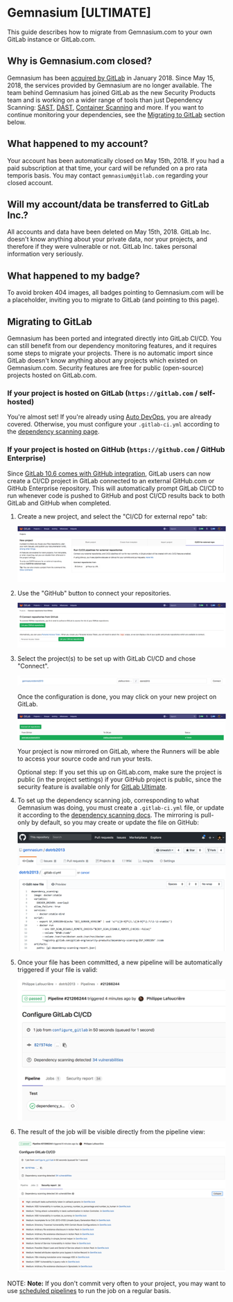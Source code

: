 # Gemnasium **[ULTIMATE]**

This guide describes how to migrate from Gemnasium.com to your own GitLab
instance or GitLab.com.

## Why is Gemnasium.com closed?

Gemnasium has been [acquired by GitLab](https://about.gitlab.com/press/releases/2018-01-30-gemnasium-acquisition.html)
in January 2018. Since May 15, 2018, the services provided by Gemnasium are no longer available.
The team behind Gemnasium has joined GitLab as the new Security Products team
and is working on a wider range of tools than just Dependency Scanning:
[SAST](../../application_security/sast/index.md),
[DAST](../../application_security/dast/index.md),
[Container Scanning](../../application_security/container_scanning/index.md) and more.
If you want to continue monitoring your dependencies, see the
[Migrating to GitLab](#migrating-to-gitlab) section below.

## What happened to my account?

Your account has been automatically closed on May 15th, 2018. If you had a paid
subscription at that time, your card will be refunded on a pro rata temporis basis.
You may contact `gemnasium@gitlab.com` regarding your closed account.

## Will my account/data be transferred to GitLab Inc.?

All accounts and data have been deleted on May 15th, 2018. GitLab Inc.
doesn't know anything about your private data, nor your projects, and therefore
if they were vulnerable or not. GitLab Inc. takes personal information very seriously.

## What happened to my badge?

To avoid broken 404 images, all badges pointing to Gemnasium.com will be a
placeholder, inviting you to migrate to GitLab (and pointing to this page).

## Migrating to GitLab

Gemnasium has been ported and integrated directly into GitLab CI/CD.
You can still benefit from our dependency monitoring features, and it requires
some steps to migrate your projects. There is no automatic import since GitLab
doesn't know anything about any projects which existed on Gemnasium.com.
Security features are free for public (open-source) projects hosted on GitLab.com.

### If your project is hosted on GitLab (`https://gitlab.com` / self-hosted)

You're almost set! If you're already using
[Auto DevOps](../../../topics/autodevops/), you are already covered.
Otherwise, you must configure your `.gitlab-ci.yml` according to the
[dependency scanning page](../../application_security/dependency_scanning/index.md).

### If your project is hosted on GitHub (`https://github.com` / GitHub Enterprise)

Since [GitLab 10.6 comes with GitHub integration](https://about.gitlab.com/features/github/),
GitLab users can now create a CI/CD project in GitLab connected to an external
GitHub.com or GitHub Enterprise repository. This will automatically prompt
GitLab CI/CD to run whenever code is pushed to GitHub and post CI/CD results
back to both GitLab and GitHub when completed.

1. Create a new project, and select the "CI/CD for external repo" tab:

    ![Create new Project](img/gemnasium/create_project.png)

1. Use the "GitHub" button to connect your repositories.

    ![Connect from GitHub](img/gemnasium/connect_github.png)

1. Select the project(s) to be set up with GitLab CI/CD and chose "Connect".

    ![Select projects](img/gemnasium/select_project.png)

    Once the configuration is done, you may click on your new
    project on GitLab.

    ![click on connected project](img/gemnasium/project_connected.png)

    Your project is now mirrored on GitLab, where the Runners will be able to access
    your source code and run your tests.

    Optional step: If you set this up on GitLab.com, make sure the project is
    public (in the project settings) if your GitHub project is public, since
    the security feature is available only for [GitLab Ultimate](https://about.gitlab.com/pricing).

1. To set up the dependency scanning job, corresponding to what Gemnasium was
   doing, you must create a `.gitlab-ci.yml` file, or update it according to
   the [dependency scanning docs](../../application_security/dependency_scanning/index.md).
   The mirroring is pull-only by default, so you may create or update the file on
   GitHub:

    ![Edit gitlab-ci.yml file](img/gemnasium/edit_gitlab-ci.png)

1. Once your file has been committed, a new pipeline will be automatically
   triggered if your file is valid:

    ![pipeline](img/gemnasium/pipeline.png)

1. The result of the job will be visible directly from the pipeline view:

    ![security report](img/gemnasium/report.png)

NOTE: **Note:**
If you don't commit very often to your project, you may want to use
[scheduled pipelines](../pipelines/schedules.md) to run the job on a regular
basis.
